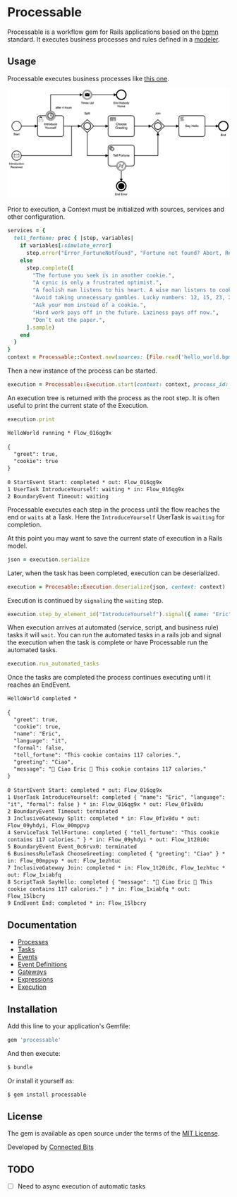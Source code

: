 # Processable

Processable is a workflow gem for Rails applications based on the [bpmn](https://www.bpmn.org) standard. It executes business processes and rules defined in a [modeler](https://camunda.com/download/modeler/).

## Usage

Processable executes business processes like [this one](/test/fixtures/files/hello_world.bpmn). 

![Example](test/fixtures/files/hello_world.png)

Prior to execution, a Context must be initialized with sources, services and other configuration.

```ruby
services = {
  tell_fortune: proc { |step, variables|
    if variables[:simulate_error]
      step.error("Error_FortuneNotFound", "Fortune not found? Abort, Retry, Ignore.")
    else
      step.complete([
        "The fortune you seek is in another cookie.",
        "A cynic is only a frustrated optimist.",
        "A foolish man listens to his heart. A wise man listens to cookies.",
        "Avoid taking unnecessary gambles. Lucky numbers: 12, 15, 23, 28, 37",
        "Ask your mom instead of a cookie.",
        "Hard work pays off in the future. Laziness pays off now.",
        "Don’t eat the paper.",
      ].sample)
    end
  }
}
context = Processable::Context.new(sources: [File.read('hello_world.bpmn'), File.read('choose_greeting.dmn')], services: services)
```

Then a new instance of the process can be started.

```ruby
execution = Processable::Execution.start(context: context, process_id: 'HelloWorld', start_event_id: 'Start', variables: { greet: true, cookie: false })
```

An execution tree is returned with the process as the root step. It is often useful to print the current state of the Execution.

```ruby
execution.print
```
```
HelloWorld running * Flow_016qg9x

{
  "greet": true,
  "cookie": true
}

0 StartEvent Start: completed * out: Flow_016qg9x
1 UserTask IntroduceYourself: waiting * in: Flow_016qg9x
2 BoundaryEvent Timeout: waiting
```

Processable executes each step in the process until the flow reaches the end or `waits` at a Task. Here the `IntroduceYourself` UserTask is `waiting` for completion.

At this point you may want to save the current state of execution in a Rails model.

```ruby
json = execution.serialize
```

Later, when the task has been completed, execution can be deserialized.

```ruby
execution = Procesable::Execution.deserialize(json, context: context)
```

Execution is continued by `signaling` the `waiting` step.

```ruby
execution.step_by_element_id("IntroduceYourself").signal({ name: "Eric", language: "es", formal: true })
```

When execution arrives at automated (service, script, and business rule) tasks it will `wait`. You can run the automated tasks in a rails job and signal the execution when the task is complete or have Processable run the automated tasks.

```ruby
execution.run_automated_tasks
```

Once the tasks are completed the process continues executing until it reaches an EndEvent.

```
HelloWorld completed * 

{
  "greet": true,
  "cookie": true,
  "name": "Eric",
  "language": "it",
  "formal": false,
  "tell_fortune": "This cookie contains 117 calories.",
  "greeting": "Ciao",
  "message": "👋 Ciao Eric 🥠 This cookie contains 117 calories."
}

0 StartEvent Start: completed * out: Flow_016qg9x
1 UserTask IntroduceYourself: completed { "name": "Eric", "language": "it", "formal": false } * in: Flow_016qg9x * out: Flow_0f1v8du
2 BoundaryEvent Timeout: terminated
3 InclusiveGateway Split: completed * in: Flow_0f1v8du * out: Flow_09yhdyi, Flow_00mppvp
4 ServiceTask TellFortune: completed { "tell_fortune": "This cookie contains 117 calories." } * in: Flow_09yhdyi * out: Flow_1t20i0c
5 BoundaryEvent Event_0c6rvx0: terminated
6 BusinessRuleTask ChooseGreeting: completed { "greeting": "Ciao" } * in: Flow_00mppvp * out: Flow_1ezhtuc
7 InclusiveGateway Join: completed * in: Flow_1t20i0c, Flow_1ezhtuc * out: Flow_1xiabfq
8 ScriptTask SayHello: completed { "message": "👋 Ciao Eric 🥠 This cookie contains 117 calories." } * in: Flow_1xiabfq * out: Flow_15lbcry
9 EndEvent End: completed * in: Flow_15lbcry
```
## Documentation

* [Processes](/docs/processes.md)
* [Tasks](/docs/tasks.md)
* [Events](/docs/events.md)
* [Event Definitions](/docs/event_definitions.md)
* [Gateways](/docs/gateways.md)
* [Expressions](/docs/expressions.md)
* [Execution](/docs/execution.md)

## Installation
Add this line to your application's Gemfile:

```ruby
gem 'processable'
```

And then execute:
```bash
$ bundle
```

Or install it yourself as:
```bash
$ gem install processable
```
## License
The gem is available as open source under the terms of the [MIT License](https://opensource.org/licenses/MIT).

Developed by [Connected Bits](http://www.connectedbits.com)

## TODO

- [ ] Need to async execution of automatic tasks